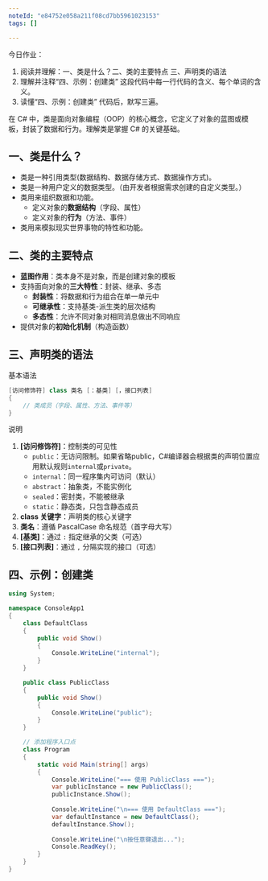 ```yaml
---
noteId: "e84752e058a211f08cd7bb5961023153"
tags: []

---
```


今日作业：

1. 阅读并理解：一、类是什么？二、类的主要特点 三、声明类的语法
2. 理解并注释“四、示例：创建类” 这段代码中每一行代码的含义、每个单词的含义。
3. 读懂“四、示例：创建类” 代码后，默写三遍。

在 C# 中，类是面向对象编程（OOP）的核心概念，它定义了对象的蓝图或模板，封装了数据和行为。理解类是掌握 C# 的关键基础。

## 一、类是什么？

- 类是一种引用类型(数据结构、数据存储方式、数据操作方式)。
- 类是一种用户定义的数据类型。（由开发者根据需求创建的自定义类型。）
- 类用来组织数据和功能。
    - 定义对象的**数据结构**（字段、属性）
    - 定义对象的**行为**（方法、事件）
- 类用来模拟现实世界事物的特性和功能。

## 二、类的主要特点
- **蓝图作用**：类本身不是对象，而是创建对象的模板
- 支持面向对象的**三大特性**：封装、继承、多态
    - **封装性**：将数据和行为组合在单一单元中
    - **可继承性**：支持基类-派生类的层次结构
    - **多态性**：允许不同对象对相同消息做出不同响应
- 提供对象的**初始化机制**（构造函数）

## 三、声明类的语法
基本语法

```csharp
[访问修饰符] class 类名 [：基类] [，接口列表]
{
    // 类成员（字段、属性、方法、事件等）
}
```
说明

1. **[访问修饰符]**：控制类的可见性
      - `public`：无访问限制。如果省略public，C#编译器会根据类的声明位置应用默认规则`internal`或`private`。
      - `internal`：同一程序集内可访问（默认）
      - `abstract`：抽象类，不能实例化
      - `sealed`：密封类，不能被继承
      - `static`：静态类，只包含静态成员
2. **class 关键字**：声明类的核心关键字
3. **类名**：遵循 PascalCase 命名规范（首字母大写）
4. **[基类]**：通过 `:` 指定继承的父类（可选）
5. **[接口列表]**：通过 `,` 分隔实现的接口（可选）

## 四、示例：创建类

```c# linenums="1"
using System;

namespace ConsoleApp1
{
    class DefaultClass
    {
        public void Show()
        {
            Console.WriteLine("internal");
        }
    }

    public class PublicClass
    {
        public void Show()
        {
            Console.WriteLine("public");
        }
    }

    // 添加程序入口点
    class Program
    {
        static void Main(string[] args)
        {
            Console.WriteLine("=== 使用 PublicClass ===");
            var publicInstance = new PublicClass();
            publicInstance.Show();
            
            Console.WriteLine("\n=== 使用 DefaultClass ===");
            var defaultInstance = new DefaultClass();
            defaultInstance.Show();
            
            Console.WriteLine("\n按任意键退出...");
            Console.ReadKey();
        }
    }
}
```

## 